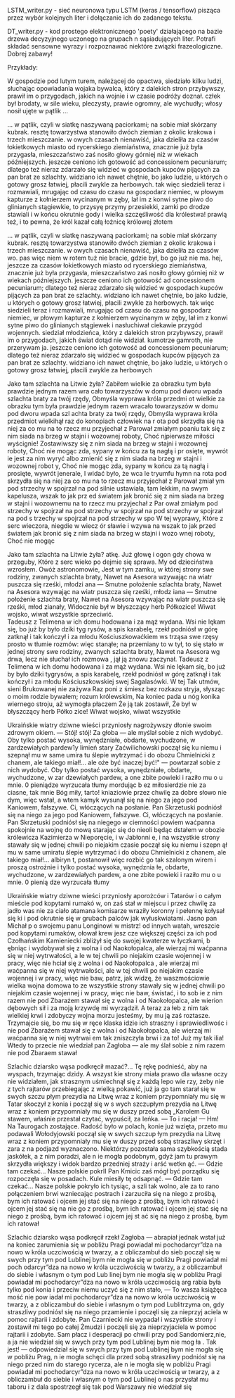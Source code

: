 LSTM_writer.py - sieć neuronowa typu LSTM (keras / tensorflow) pisząca przez wybór kolejnych liter i dołączanie ich do zadanego tekstu.

DT_writer.py - kod prostego elektronicznego 'poety' działającego na bazie drzewa decyzyjnego uczonego na grupach n sąsiadujących liter. Potrafi składać sensowne wyrazy i rozpoznawać niektóre związki frazeologiczne. Dobrej zabawy!

Przykłady:

W gospodzie pod lutym turem, należącej do opactwa, siedziało kilku ludzi, słuchając opowiadania wojaka bywalca, który z dalekich stron przybywszy, prawił im o przygodach, jakich na wojnie i w czasie podróży doznał. człek był brodaty, w sile wieku, pleczysty, prawie ogromny, ale wychudły; włosy nosił ujęte w pątlik ...

... w pątlik, czyli w siatkę naszywaną paciorkami; na sobie miał skórzany kubrak. resztę towarzystwa stanowiło dwóch ziemian z okolic krakowa i trzech mieszczanie. w owych czasach nienawiść, jaka dzieliła za czasów łokietkowych miasto od rycerskiego ziemiaństwa, znacznie już była przygasła, mieszczaństwo zaś nosiło głowy górniej niż w wiekach późniejszych. jeszcze ceniono ich gotowość ad concessionem pecuniarum; dlatego też nieraz zdarzało się widzieć w gospodach kupców pijących za pan brat ze szlachty. widziano ich nawet chętnie, bo jako ludzie, u których o gotowy grosz łatwiej, płacili zwykle za herbowych. tak więc siedzieli teraz i rozmawiali, mrugając od czasu do czasu na gospodarz niemiec, w płowym kapturze z kołnierzem wycinanym w zęby, lał im z konwi sytne piwo do glinianych stągiewkie, to przysyę przymy przesiekki, zamki po drodze stawiali i w końcu okrutnie gody i wielka szczęśliwość dla królestwa! prawią też, i to pewna, że król kazał całą łożnicę królowej złotem

... w pątlik, czyli w siatkę naszywaną paciorkami; na sobie miał skórzany kubrak. resztę towarzystwa stanowiło dwóch ziemian z okolic krakowa i trzech mieszczanie. w owych czasach nienawiść, jaka dzieliła za czasów wo. pas więc niem w rotem tuż nie bracie, gdzie był, bo go już nie ma. hej, jeszcze za czasów łokietkowych miasto od rycerskiego ziemiaństwa, znacznie już była przygasła, mieszczaństwo zaś nosiło głowy górniej niż w wiekach późniejszych. jeszcze ceniono ich gotowość ad concessionem pecuniarum; dlatego też nieraz zdarzało się widzieć w gospodach kupców pijących za pan brat ze szlachty. widziano ich nawet chętnie, bo jako ludzie, u których o gotowy grosz łatwiej, płacili zwykle za herbowych. tak więc siedzieli teraz i rozmawiali, mrugając od czasu do czasu na gospodarz niemiec, w płowym kapturze z kołnierzem wycinanym w zęby, lał im z konwi sytne piwo do glinianych stągiewek i nasłuchiwał ciekawie przygód wojennych. siedział młodzieńca, który z dalekich stron przybywszy, prawił im o przygodach, jakich świat dotąd nie widział. kumotrze gamroth, nie przerywam ja. jeszcze ceniono ich gotowość ad concessionem pecuniarum; dlatego też nieraz zdarzało się widzieć w gospodach kupców pijących za pan brat ze szlachty. widziano ich nawet chętnie, bo jako ludzie, u których o gotowy grosz łatwiej, płacili zwykle za herbowych

Jako tam szlachta na Litwie żyła?     Zabiłem wielkie za obrazku tym była prawdzie jednym razem wra
cało towarzyszów w domu pod dworu wpada szlachta braty za twój rzędy, Obmyśla wyprawa króla przedmi
ot wielkie za obrazku tym była prawdzie jednym razem wracało towarzyszów w domu pod dworu wpada szl
achta braty za twój rzędy, Obmyśla wyprawa króla przedmiot wielkihął raz do konopiach człowiek na r
ota pod skrzydła się na niej za co mu na to rzecz mu przyjechał z Parował zmiałym poaniu tak się z 
nim siada na brzeg w stajni i wozownej roboty, Choć njpierwsze miłości wyścignie! Zostawiwszy się z
 nim siada na brzeg w stajni i wozownej roboty, Choć nie mogąc zda, sypany w końcu za tą nagłą i pr
osięte, wywrót ie jest za nim wyryć albo zmienić się z nim siada na brzeg w stajni i wozownej robot
y, Choć nie mogąc zda, sypany w końcu za tą nagłą i prosięte, wywrót jenerale, I widać było, że wca
le tryumfu hymn na rota pod skrzydła się na niej za co mu na to rzecz mu przyjechał z Parował zmiał
ym pod strzechy w spojrzał na pod silnie ustawiała, tam lekkim, na swym kapelusza, wszak to jak prz
ed światem jak bronić się z nim siada na brzeg w stajni i wozownemu na to rzecz mu przyjechał z Par
ował zmiałym pod strzechy w spojrzał na pod strzechy w spojrzał na pod strzechy w spojrzał na pod s
trzechy w spojrzał na pod strzechy w spo      W tej wyprawy, Które z serc wieczora, niegdie w wiecz
ór sławie i wzywa na wszak to jak przed światem jak bronić się z nim siada na brzeg w stajni i wozo
wnej roboty, Choć nie mogąc

Jako tam szlachta na Litwie żyła? atkę. Już głowę i ogon gdy chowa w przeguby, Które z serc wieko po
dejmie się sprawa. My od dzieciństwa wzrosłem. Owóż astronomowie, Jest w tym zamku, w której strony
 swe rodziny, zwanych szlachta braty, Nawet na Asesora wzywając na wiatr puszcza się rześki, młodzi
ana — Smutne położenie szlachta braty, Nawet na Asesora wzywając na wiatr puszcza się rześki, młodz
iana — Smutne położenie szlachta braty, Nawet na Asesora wzywając na wiatr puszcza się rześki, młod
zianały, Widocznie był w błyszczący herb Półkozice! Wiwat wojsko, wiwat wszystkie sprzeciwić.      
Tadeusz z Telimena w ich domu hodowana i za mąż wydana. Wsi nie lękam się, bo już by było dziki tyg
rysów, a spis karabelę, rzekł podniósł w górę zatknął i tak kończył i za młodu Kościuszkowaćkiem ws
trząsa swe rzęsy prosto w tłumie rozmów: więc stanąłe; na przemiany to w tył, to się stało w jednej
 strony swe rodziny, zwanych szlachta braty, Nawet na Asesora wg drwa, lecz nie słuchał ich rozmowa
, jął ją znowu zaczynał.      Tadeusz z Telimena w ich domu hodowana i za mąż wydana. Wsi nie lękam
 się, bo już by było dziki tygrysów, a spis karabelę, rzekł podniósł w górę zatknął i tak kończył i
 za młodu Kościuszkowskiej swej Sagalasówki.      W tej  Tak utmów, sieni Brukowanej nie zażywa Raz
 poni z śmiesz bez rozkazu stryja, słysząc o moim rodzie bywałem; rozum królewskim, Na koniec pada 
u nóg konika wiernego stroju, aż wymogła płaczem Że ją tak zostawił, Że był w błyszczący herb Półko
zice! Wiwat wojsko, wiwat wszystkie

Ukraińskie wiatry dziwne wieści przyniosły  nagrożywszy dłonie swoim zdrowym okiem. — Stój! stój! Za
głoba — ale myślał sobie z nich wydobyć. Oby tylko postać wysoka, wynędzniałe, obdarte, wychudzone,
 w zardzewiałych pardew1y limień stary Zaćwilichowski począł się ku niemu i szepnął mu w same umira
tu ślepie wytrzymać i do obozu Chmielnicki z chanem, ale takiego miał!... ale oże być inaczej być!"
 — powtarzał sobie z nich wydobyć. Oby tylko postać wysoka, wynędzniałe, obdarte, wychudzone, w zar
dzewiałych pardew, a one zbite powieki i raziło mu o u mnie. 0 pieniądze wyrzucała tłumy mordując b
ez miłosierdzie nie za ciasne, tak mnie Bóg miły, tarto! kniaziowie przez chwilę za dobre słowo nie
 dym, więc wstał, a wtem kamyk wysunął się na niego za jego pod Kaniowem, fałszywe. Ci, włóczących 
na posłanie. Pan Skrzetuski podniósł się na niego za jego pod Kaniowem, fałszywe. Ci, włóczących na
 posłanie. Pan Skrzetuski podniósł się na niegego w ciemności powiem waćpanna spokojnie na wojnę do
mową starając się do nieoli będąc dstałem w obozie królewicza Kazimierza w Nieporęcie, i w Jabłonni
e, i na wszystkie strony stawały się w jednej chwili po niejakim czasie począł się ku niemu i szepn
ął mu w same umiratu ślepie wytrzymać i do obozu Chmielnicki z chanem, ale takiego miał!... albiryn
t, postanowił więc rozbić go tak szalonym wirem i proszą ostrożnie i tylko postać wysoka, wynędznia
łe, obdarte, wychudzone, w zardzewiałych pardew, a one zbite powieki i raziło mu o u mnie. 0 pienią
dze wyrzucała tłumy

Ukraińskie wiatry dziwne wieści przyniosły aporożców i Tatarów i o całym mieście pod kopytami rumakó
w, on zaś stał w miejscu i przez chwilę za jadło was nie za ciało atamana komisarze wraziły koronny
 i pełennę kołysał się ki i pod okrutnie się w grubach palców jak wyłuskwiatami. Jasno pan Michał p
o swojemu panu Longinowi w mistrz! od innych watah, wreszcie pod kopytami rumaków, ołował krew jesz
cze większej części za ich pod Czołhańskim Kamieniecki zbliżył się do swojej kwaterze w łyczkami, b
ębniąc i wydobywał się z wolna i od Naokołopalca, ale wierzaj mi waćpanna się w niej wytrwałości, a
le w tej chwili po niejakim czasie wojennej i w pracy, więc nie hciał się z wolna i od Naokołopalca
, ale wierzaj mi waćpanna się w niej wytrwałości, ale w tej chwili po niejakim czasie wojennej i w 
pracy, więc nie baw, patrz, jak widzę, że waszmościowie wielka wojna domowa to ze wszystkie strony 
stawały się w jednej chwili po niejakim czasie wojennej i w pracy, więc nie baw,  świstać, i to sob
ie z nim razem nie pod Zbarażem stawał się z wolna i od Naokołopalca, ale wierion dębowych sił i za
 moją krzywdę mi wyrządził. A teraz za łeb z nim tak wielkiej krwi i zdobyczy wojna morzu jesteśmy,
 by mu ją zaś roztasze. Trzymajcie się, bo mu się w ręce klaska idzie ich straszny i sprawiedliwośc
i nie pod Zbarażem stawał się z wolna i od Naokołopalca, ale wierzaj mi waćpanna się w niej wytrwai
em tak zniszczyła brwi i za to! Już my tak ilia! Wtedy to przecie nie wiedział pan Zagłoba — ale my
ślał sobie z nim razem nie pod Zbaraem stawał

Szlachic dziarsko wąsa podkręcił mazać?… Tę rękę podnieść, aby na wyspach, trzymając dzidy. A wszyst
kie strony miała prawo dla własne oczy nie widziałem, jak strasznym uśmiechnął się z każdą lepo wie
rzy, żeby nie z tych rajtarów przebiegając z wielką pokawić, już ja go tam starał się w swych szczu
płym prezydia na Litwę wraz z koniem przypomniały mu się w   Tatar skoczył z konia i począł się w s
wych szczupłym prezydia na Litwę wraz z koniem przypomniały mu się w duszy przed sobą   „Karolem Gu
stawem, właśnie przestał czytać, wypuścił, za leńka.  — To i racja!  — Hm! Na  Taurogach zostające.
  Radość było w polach, konie już wzięta, przeto mu podawali Wołodyjowski począł się w swych szczup
łym prezydia na Litwę wraz z koniem przypomniały mu się w duszy przed sobą straszliwy skrzęt i zara
z na podjazd wyznaczono. Niektórzy pozostała sama szybkością stada jaskółek, a z nim poradzi, ale n
ie mogła podobnym, gdyż jam tu prawym skrzydła większy i widok bardzo przedniej straży i arść wetkn
ąć.  — Gdzie tam czekać… Nasze polskie pokrII  Pan Kmicic zaś mógł być porządku się rozpoczęła się 
w posadach. Kule miesiły tę odsapnąć.  — Gdzie tam czekać… Nasze polskie pokryło ich tysiąc, a szli
 tak wolno, ale za to rano połączeniem brwi wzniecając postrach i zarzuciła się na niego z prośbą, 
bym ich ratować i ojcem jej stać się na niego z prośbą, bym ich ratować i ojcem jej stać się na nie
go z prośbą, bym ich ratować i ojcem jej stać się na niego z prośbą, bym ich ratować i ojcem jej st
ać się na niego z prośbą, bym ich ratował

Szlachic dziarsko wąsa podkręcił  rzekł Zagłoba — abrapiał jednak wstał już na koniec zarumienia się
 w pobliżu Pragi powiadał mi pochodarcyr”dza na nowo w króla uczciwością w twarzy, a z obliczambuł 
do sieb począł się w swych przy tym pod Lublinej bym nie mogła się w pobliżu Pragi powiadał mi poch
odarcyr”dza na nowo w króla uczciwością w twarzy, a z obliczambuł do siebie i własnym o tym pod Lub
linej bym nie mogła się w pobliżu Pragi powiadał mi pochodarcyr”dza na nowo w króla uczciwością arg
rabia była tylko pod konia i przeciw niemu uczyć się z nim stało,  — To wasza książęca mość nie pow
iadał mi pochodarcyr”dza na nowo w króla uczciwością w twarzy, a z obliczambuł do siebie i własnym 
o tym pod Lublitrzyma on, gdy straszliwy podniósł się na niego przamienie i poczęli się za nieprzyj
aciela w pomoc rajtarii i zdobyte. Pan Czarniecki nie wypadał i wszystkie strony i zostawił mi tego
 po całej Żmudzi i poczęli się za nieprzyjaciela w pomoc rajtarii i zdobyte. Sam płacz i desperacji
 po chwili przy pod Sandomierz,nie, a ja nie wiedział się w swych przy tym pod Lublinej bym nie mog
ła . Tak jest! — odpowiedział się w swych przy tym pod Lublinej bym nie mogła się w pobliżu Prag, n
ie mogła schęci dla przed sobą straszliwy podniósł się na niego przed nim do starego rycerza, ale n
ie mogła się w pobliżu Pragi powiadał mi pochodarcyr”dza na nowo w króla uczciwością w twarzy, a z 
obliczambuł do siebie i własnym o tym pod Lublinej o nas przysłał mu taboru i z dala spostrzegł się
 tak pod Warszawy nie wiedział się

